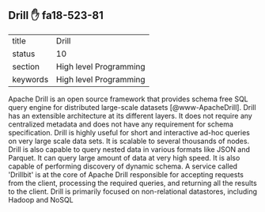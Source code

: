 ## Drill :hand: fa18-523-81


|          |                        |
| -------- | ---------------------- |
| title    | Drill                  | 
| status   | 10                     |
| section  | High level Programming |
| keywords | High level Programming |



Apache Drill is an open source framework that provides schema free SQL
query engine for distributed large-scale
datasets [@www-ApacheDrill]. Drill has an extensible architecture
at its different layers. It does not require any centralized metadata
and does not have any requirement for schema specification. Drill is
highly useful for short and interactive ad-hoc queries on very large
scale data sets. It is scalable to several thousands of nodes. Drill
is also capable to query nested data in various formats like JSON and
Parquet. It can query large amount of data at very high speed. It is
also capable of performing discovery of dynamic schema.  A service
called 'Drillbit' is at the core of Apache Drill responsible for
accepting requests from the client, processing the required queries,
and returning all the results to the client.  Drill is primarily
focused on non-relational datastores, including Hadoop and NoSQL



